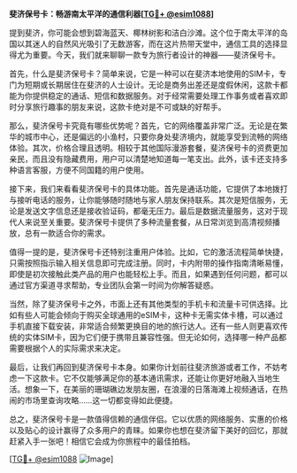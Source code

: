 **斐济保号卡：畅游南太平洋的通信利器[[TG💪+ @esim1088](https://t.me/s/esim1088)]**

提到斐济，你可能会想到碧海蓝天、椰林树影和洁白沙滩。这个位于南太平洋的岛国以其迷人的自然风光吸引了无数游客，而在这片热带天堂中，通信工具的选择显得尤为重要。今天，我们就来聊聊一款专为旅行者设计的神器——斐济保号卡。

首先，什么是斐济保号卡？简单来说，它是一种可以在斐济本地使用的SIM卡，专门为短期或长期居住在斐济的人士设计。无论是商务出差还是度假休闲，这款卡都能为你提供稳定的通话、短信和数据服务。对于经常需要处理工作事务或者喜欢即时分享旅行趣事的朋友来说，这款卡绝对是不可或缺的好帮手。

那么，斐济保号卡究竟有哪些优势呢？首先，它的网络覆盖非常广泛。无论是在繁华的城市中心，还是偏远的小渔村，只要你身处斐济境内，就能享受到流畅的网络体验。其次，价格合理且透明。相较于其他国际漫游套餐，斐济保号卡的资费更加亲民，而且没有隐藏费用，用户可以清楚地知道每一笔支出。此外，该卡还支持多种语言客服，方便不同国籍的用户使用。

接下来，我们来看看斐济保号卡的具体功能。首先是通话功能，它提供了本地拨打与接听电话的服务，让你能够随时随地与家人朋友保持联系。其次是短信服务，无论是发送文字信息还是接收验证码，都毫无压力。最后是数据流量服务，这对于现代人来说至关重要。斐济保号卡提供了多种流量套餐，从日常浏览到高清视频播放，总有一款适合你的需求。

值得一提的是，斐济保号卡还特别注重用户体验。比如，它的激活流程简单快捷，只需按照指示输入相关信息即可完成注册。同时，卡内附带的操作指南清晰易懂，即使是初次接触此类产品的用户也能轻松上手。而且，如果遇到任何问题，都可以通过官方渠道寻求帮助，专业团队会第一时间为你解答疑惑。

当然，除了斐济保号卡之外，市面上还有其他类型的手机卡和流量卡可供选择。比如有些人可能会倾向于购买全球通用的eSIM卡，这种卡无需实体卡槽，可以通过手机直接下载安装，非常适合频繁更换目的地的旅行达人。还有一些人则更喜欢传统的实体SIM卡，因为它们便于携带且兼容性强。但无论如何，选择哪一种产品都需要根据个人的实际需求来决定。

最后，让我们再回到斐济保号卡本身。如果你计划前往斐济旅游或者工作，不妨考虑一下这款卡。它不仅能够满足你的基本通讯需求，还能让你更好地融入当地生活。想象一下，在美丽的珊瑚礁边发朋友圈，在浪漫的日落海滩上视频通话，在热闹的市场里查询攻略……这一切都变得如此便捷。

总之，斐济保号卡是一款值得信赖的通信伴侣。它以优质的网络服务、实惠的价格以及贴心的设计赢得了众多用户的青睐。如果你也想在斐济留下美好的回忆，那就赶紧入手一张吧！相信它会成为你旅程中的最佳拍档。

[[TG💪+ @esim1088](https://t.me/s/esim1088) ![Image](https://i.postimg.cc/4NQfJmqS/Snipaste-2025-05-13-00-14-12.png)]